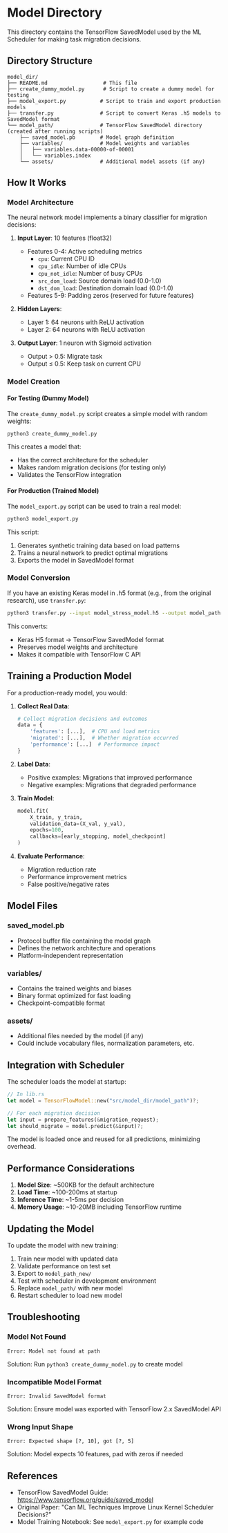 # Model Directory

This directory contains the TensorFlow SavedModel used by the ML Scheduler for making task migration decisions.

## Directory Structure

```
model_dir/
├── README.md                  # This file
├── create_dummy_model.py      # Script to create a dummy model for testing
├── model_export.py           # Script to train and export production models
├── transfer.py               # Script to convert Keras .h5 models to SavedModel format
└── model_path/               # TensorFlow SavedModel directory (created after running scripts)
    ├── saved_model.pb        # Model graph definition
    ├── variables/            # Model weights and variables
    │   ├── variables.data-00000-of-00001
    │   └── variables.index
    └── assets/               # Additional model assets (if any)
```

## How It Works

### Model Architecture

The neural network model implements a binary classifier for migration decisions:

1. **Input Layer**: 10 features (float32)
   - Features 0-4: Active scheduling metrics
     - `cpu`: Current CPU ID
     - `cpu_idle`: Number of idle CPUs
     - `cpu_not_idle`: Number of busy CPUs  
     - `src_dom_load`: Source domain load (0.0-1.0)
     - `dst_dom_load`: Destination domain load (0.0-1.0)
   - Features 5-9: Padding zeros (reserved for future features)

2. **Hidden Layers**:
   - Layer 1: 64 neurons with ReLU activation
   - Layer 2: 64 neurons with ReLU activation

3. **Output Layer**: 1 neuron with Sigmoid activation
   - Output > 0.5: Migrate task
   - Output ≤ 0.5: Keep task on current CPU

### Model Creation

#### For Testing (Dummy Model)

The `create_dummy_model.py` script creates a simple model with random weights:

```bash
python3 create_dummy_model.py
```

This creates a model that:
- Has the correct architecture for the scheduler
- Makes random migration decisions (for testing only)
- Validates the TensorFlow integration

#### For Production (Trained Model)

The `model_export.py` script can be used to train a real model:

```bash
python3 model_export.py
```

This script:
1. Generates synthetic training data based on load patterns
2. Trains a neural network to predict optimal migrations
3. Exports the model in SavedModel format

### Model Conversion

If you have an existing Keras model in .h5 format (e.g., from the original research), use `transfer.py`:

```bash
python3 transfer.py --input model_stress_model.h5 --output model_path
```

This converts:
- Keras H5 format → TensorFlow SavedModel format
- Preserves model weights and architecture
- Makes it compatible with TensorFlow C API

## Training a Production Model

For a production-ready model, you would:

1. **Collect Real Data**:
   ```python
   # Collect migration decisions and outcomes
   data = {
       'features': [...],  # CPU and load metrics
       'migrated': [...],  # Whether migration occurred
       'performance': [...]  # Performance impact
   }
   ```

2. **Label Data**:
   - Positive examples: Migrations that improved performance
   - Negative examples: Migrations that degraded performance

3. **Train Model**:
   ```python
   model.fit(
       X_train, y_train,
       validation_data=(X_val, y_val),
       epochs=100,
       callbacks=[early_stopping, model_checkpoint]
   )
   ```

4. **Evaluate Performance**:
   - Migration reduction rate
   - Performance improvement metrics
   - False positive/negative rates

## Model Files

### saved_model.pb
- Protocol buffer file containing the model graph
- Defines the network architecture and operations
- Platform-independent representation

### variables/
- Contains the trained weights and biases
- Binary format optimized for fast loading
- Checkpoint-compatible format

### assets/
- Additional files needed by the model (if any)
- Could include vocabulary files, normalization parameters, etc.

## Integration with Scheduler

The scheduler loads the model at startup:

```rust
// In lib.rs
let model = TensorFlowModel::new("src/model_dir/model_path")?;

// For each migration decision
let input = prepare_features(&migration_request);
let should_migrate = model.predict(&input)?;
```

The model is loaded once and reused for all predictions, minimizing overhead.

## Performance Considerations

1. **Model Size**: ~500KB for the default architecture
2. **Load Time**: ~100-200ms at startup
3. **Inference Time**: ~1-5ms per decision
4. **Memory Usage**: ~10-20MB including TensorFlow runtime

## Updating the Model

To update the model with new training:

1. Train new model with updated data
2. Validate performance on test set
3. Export to `model_path_new/`
4. Test with scheduler in development environment
5. Replace `model_path/` with new model
6. Restart scheduler to load new model

## Troubleshooting

### Model Not Found
```
Error: Model not found at path
```
Solution: Run `python3 create_dummy_model.py` to create model

### Incompatible Model Format
```
Error: Invalid SavedModel format
```
Solution: Ensure model was exported with TensorFlow 2.x SavedModel API

### Wrong Input Shape
```
Error: Expected shape [?, 10], got [?, 5]
```
Solution: Model expects 10 features, pad with zeros if needed

## References

- TensorFlow SavedModel Guide: https://www.tensorflow.org/guide/saved_model
- Original Paper: "Can ML Techniques Improve Linux Kernel Scheduler Decisions?"
- Model Training Notebook: See `model_export.py` for example code